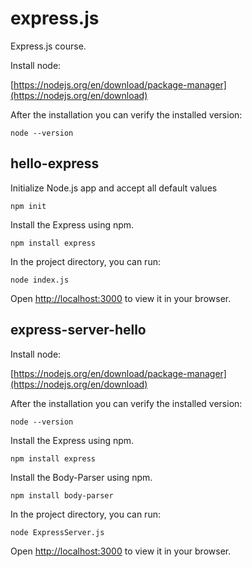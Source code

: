 # express.js
Express.js course.

Install node:

[https://nodejs.org/en/download/package-manager](https://nodejs.org/en/download)

After the installation you can verify the installed version:

	node --version
	
## hello-express

Initialize Node.js app and accept all default values

	npm init

Install the Express using npm.
	
	npm install express

In the project directory, you can run:

	node index.js

Open [http://localhost:3000](http://localhost:3000) to view it in your browser.


## express-server-hello

Install node:

[https://nodejs.org/en/download/package-manager](https://nodejs.org/en/download)

After the installation you can verify the installed version:

	node --version

Install the Express using npm.
	
	npm install express
	
Install the Body-Parser using npm.
	
	npm install body-parser

In the project directory, you can run:

	node ExpressServer.js

Open [http://localhost:3000](http://localhost:3000) to view it in your browser.
